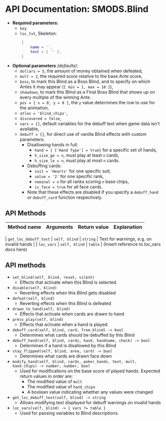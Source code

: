 # API Documentation: SMODS.Blind
- **Required parameters:**
	- `key`
	- `loc_txt`, Skeleton:
	```lua
		{
			name = '',
			text = { '' },
		}
	```
- **Optional parameters** *(defaults)*:
	- `dollars = 5`, the amount of money obtained when defeated,
	- `mult = 2`, the required score relative to the base Ante score,
	- `boss`, to mark this Blind as a Boss Blind, and to specify on which Antes it may appear (`{ min = 1, max = 10 }`),
	- `showdown`, to mark this Blind as a Final Boss Blind that shows up on every multiple of the winning Ante.
	- `pos = { x = 0, y = 0 }`, the `y` value determines the row to use for the animation,
	- `atlas = 'blind_chips'`,
	- `discovered = false`,
	- `vars = {}`, default variables for the debuff text when game data isn't available,
	- `debuff = {}`, for direct use of vanilla Blind effects with custom parameters:
		- Disallowing hands in full:
			- `hand = { ['Hand Type'] = true}` for a specific set of hands,
			- `h_size_ge = n`, must play at least `n` cards,
			- `h_size_le = n`, must play at most `n` cards.
		- Debuffing cards:
			- `suit = 'Hearts'` for one specific suit,
			- `value = '2'` for one specific rank,
			- `nominal = n` for all ranks scoring `n` base chips,
			- `is_face = true` for all face cards.
		- Note that these effects are disabled if you specify a `debuff_hand` or `debuff_card` function respectively.

## API Methods
| Method name 	| Arguments 					| Return value 		| Explanation 	|
| :-----		| :------						| :------		 	| :-------- 	|

| `get_loc_debuff_text` | `self, blind`			| `string`			| Text for warnings, e.g. on invalid hands |
| `loc_vars`	| `self, blind`					| `table`			| (Insert reference to loc_vars docs here)

## API methods
- `set_blind(self, blind, reset, silent)`
	- Effects that activate when this Blind is selected
- `disable(self, blind)`
	- Reverting effects when this Blind gets disabled
- `defeat(self, blind)`
	- Reverting effects when this Blind is defeated
- `drawn_to_hand(self, blind)`
	- Effects that activate when cards are drawn to hand
- `press_play(self, blind)`
	- Effects that activate when a hand is played
- `debuff_card(self, blind, card, from_blind) -> bool`
	- Determines what cards should be debuffed by this Blind
- `debuff_hand(self, blind, cards, hand, handname, check) -> bool`
	- Determines if a hand is disallowed by this Blind
- `stay_flipped(self, blind, area, card) -> bool`
	- Determines what cards are drawn face down
- `modify_hand(self, blind, cards, poker_hands, text, mult, hand_chips) -> number, number, bool`
	- Used for modifications on the base score of played hands. Expected return values in order are:
		- The modified value of `mult`
		- The modified value of `hand_chips`
		- A boolean value indicating whether any values were changed
- `get_loc_debuff_text(self, blind) -> string`
	- Allows modifying text displayed for debuff warnings on invalid hands
- `loc_vars(self, blind) -> { vars ?= table }`
	- Used for passing variables to Blind descriptions.